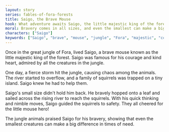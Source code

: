 ```yaml
---
layout: story
series: fables-of-fora-forests
title: Saigo, the Brave Mouse
hook: What adventure awaits Saigo, the little majestic king of the forest, in the great jungle of Fora?
moral: Bravery comes in all sizes, and even the smallest can make a big impact.
characters: ["Saigo"]
keywords: ["Saigo", "brave", "mouse", "jungle", "Fora", "majestic", "courage", "kindness", "storm", "small"]
---
```


Once in the great jungle of Fora, lived Saigo, a brave mouse known as the little majestic king of the forest. Saigo was famous for his courage and kind heart, admired by all the creatures in the jungle.

One day, a fierce storm hit the jungle, causing chaos among the animals. The river started to overflow, and a family of squirrels was trapped on a tiny island. Saigo knew he had to help them.

Saigo's small size didn't hold him back. He bravely hopped onto a leaf and sailed across the rising river to reach the squirrels. With his quick thinking and nimble moves, Saigo guided the squirrels to safety. They all cheered for the little mouse hero!

The jungle animals praised Saigo for his bravery, showing that even the smallest creatures can make a big difference in times of need.
